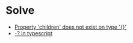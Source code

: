 # Solve

- [Property 'children' does not exist on type '{}'](https://solverfox.dev/writing/no-implicit-children/)
- [-? in typescript](https://stackoverflow.com/questions/52417131/what-does-mean-in-typescript)
